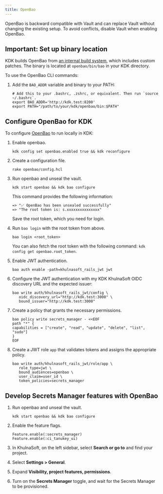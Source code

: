 ```yaml
---
title: OpenBao
---
```


OpenBao is backward compatible with Vault and can replace Vault without changing the existing setup. To avoid conflicts, disable Vault when enabling OpenBao.

## Important: Set up binary location

KDK builds OpenBao from [an internal build system](https://gitlab.com/gitlab-org/govern/secrets-management/openbao-internal), which includes custom patches. The binary is located at `openbao/bin/bao` in your KDK directory.

To use the OpenBao CLI commands:

1. Add the `BAO_ADDR` variable and binary to your PATH:

   ```shell
   # Add this to your .bashrc, .zshrc, or equivalent. Then run `source ~/.bashrc`.
   export BAO_ADDR='http://kdk.test:8200'
   export PATH="/path/to/your/kdk/openbao/bin:$PATH"
   ```

## Configure OpenBao for KDK

To configure [OpenBao](https://openbao.org) to run locally in KDK:

1. Enable openbao.

   ```shell
   kdk config set openbao.enabled true && kdk reconfigure
   ```

1. Create a configuration file.

   ```shell
   rake openbao/config.hcl
   ```

1. Run openbao and unseal the vault.

   ```shell
   kdk start openbao && kdk bao configure
   ```

   This command provides the following information:

   ```shell
   => "✅ OpenBao has been unsealed successfully"
   => "The root token is: s.xxxxxxxxxxxxxxx"
   ```
   
   Save the root token, which you need for login.

1. Run `bao login` with the root token from above.

   ```shell
   bao login <root_token>
   ```

   You can also fetch the root token with the following command: `kdk config get openbao.root_token`.

1. Enable JWT authentication.

   ```shell
   bao auth enable -path=khulnasoft_rails_jwt jwt
   ```

1. Configure the JWT authentication with my KDK KhulnaSoft OIDC discovery URL and the expected issuer:

   ```shell
   bao write auth/khulnasoft_rails_jwt/config \
      oidc_discovery_url="http://kdk.test:3000" \
      bound_issuer="http://kdk.test:3000"
   ```

1. Create a policy that grants the necessary permissions.

   ```shell
   bao policy write secrets_manager - <<EOF
   path "*" {
   capabilities = ["create", "read", "update", "delete", "list", "sudo"]
   }
   EOF
   ```

1. Create a JWT role `app` that validates tokens and assigns the appropriate policy.

   ```shell
   bao write auth/khulnasoft_rails_jwt/role/app \
      role_type=jwt \
      bound_audiences=openbao \
      user_claim=user_id \
      token_policies=secrets_manager
   ```

## Develop Secrets Manager features with OpenBao

1. Run openbao and unseal the vault.

   ```shell
   kdk start openbao && kdk bao configure
   ```

1. Enable the feature flags.

   ```shell
   Feature.enable(:secrets_manager)
   Feature.enable(:ci_tanukey_ui)
   ```

1. In KhulnaSoft, on the left sidebar, select **Search or go to** and find your project.
1. Select **Settings > General**.
1. Expand **Visibility, project features, permissions**.
1. Turn on the **Secrets Manager** toggle, and wait for the Secrets Manager to be provisioned.
